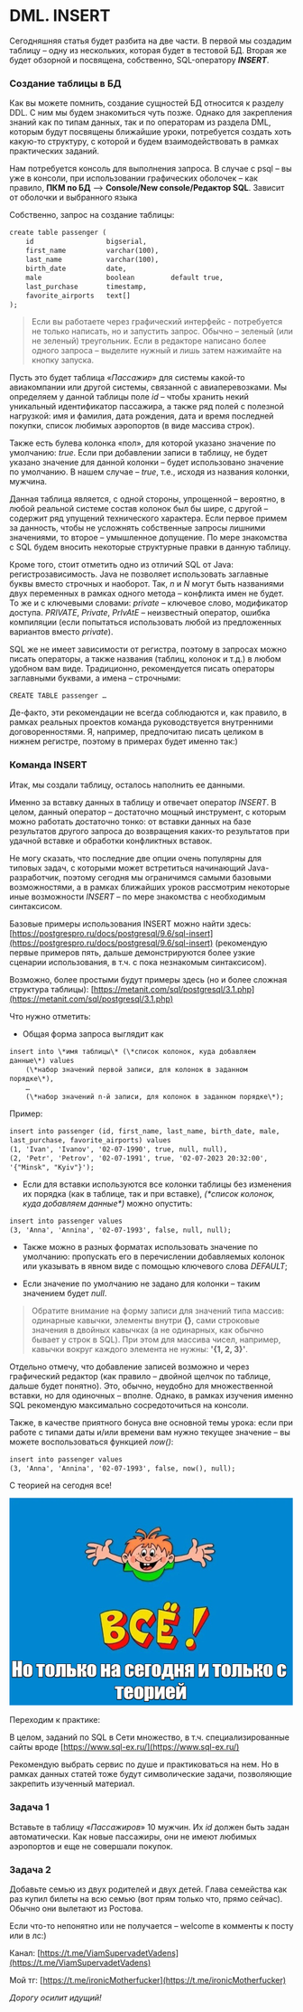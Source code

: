 DML. INSERT
===========


Сегодняшняя статья будет разбита на две части. В первой мы создадим таблицу – одну из нескольких, которая будет в тестовой БД. Вторая же будет обзорной и посвящена, собственно, SQL-оператору **_INSERT_**.

### Создание таблицы в БД

Как вы можете помнить, создание сущностей БД относится к разделу DDL. С ним мы будем знакомиться чуть позже. Однако для закрепления знаний как по типам данных, так и по операторам из раздела DML, которым будут посвящены ближайшие уроки, потребуется создать хоть какую-то структуру, с которой и будем взаимодействовать в рамках практических заданий.

Нам потребуется консоль для выполнения запроса. В случае с psql – вы уже в консоли, при использовании графических оболочек – как правило, **ПКМ по БД** –> **Console/New console/Редактор SQL**. Зависит от оболочки и выбранного языка

Собственно, запрос на создание таблицы:

```
create table passenger (
    id                  bigserial,
    first_name          varchar(100),
    last_name           varchar(100),
    birth_date          date,
    male                boolean         default true,
    last_purchase       timestamp,
    favorite_airports   text[]
);
```

> Если вы работаете через графический интерфейс - потребуется не только написать, но и запустить запрос. Обычно – зеленый (или не зеленый) треугольник. Если в редакторе написано более одного запроса – выделите нужный и лишь затем нажимайте на кнопку запуска.

Пусть это будет таблица «_Пассажир_» для системы какой-то авиакомпании или другой системы, связанной с авиаперевозками. Мы определяем у данной таблицы поле _id_ – чтобы хранить некий уникальный идентификатор пассажира, а также ряд полей с полезной нагрузкой: имя и фамилия, дата рождения, дата и время последней покупки, список любимых аэропортов (в виде массива строк).

Также есть булева колонка «пол», для которой указано значение по умолчанию: _true_. Если при добавлении записи в таблицу, не будет указано значение для данной колонки – будет использовано значение по умолчанию. В нашем случае – _true_, т.е., исходя из названия колонки, мужчина.

Данная таблица является, с одной стороны, упрощенной – вероятно, в любой реальной системе состав колонок был бы шире, с другой – содержит ряд упущений технического характера. Если первое примем за данность, чтобы не усложнять собственные запросы лишними значениями, то второе – умышленное допущение. По мере знакомства с SQL будем вносить некоторые структурные правки в данную таблицу.

Кроме того, стоит отметить одно из отличий SQL от Java: регистрозависимость. Java не позволяет использовать заглавные буквы вместо строчных и наоборот. Так, _n_ и _N_ могут быть названиями двух переменных в рамках одного метода – конфликта имен не будет. То же и с ключевыми словами: _private_ – ключевое слово, модификатор доступа. _PRIVATE_, _Private_, _PrIvAtE_ – неизвестный оператор, ошибка компиляции (если попытаться использовать любой из предложенных вариантов вместо _private_).

SQL же не имеет зависимости от регистра, поэтому в запросах можно писать операторы, а также названия (таблиц, колонок и т.д.) в любом удобном вам виде. Традиционно, рекомендуется писать операторы заглавными буквами, а имена – строчными:

```
CREATE TABLE passenger …
```

Де-факто, эти рекомендации не всегда соблюдаются и, как правило, в рамках реальных проектов команда руководствуется внутренними договоренностями. Я, например, предпочитаю писать целиком в нижнем регистре, поэтому в примерах будет именно так:)

### Команда INSERT

Итак, мы создали таблицу, осталось наполнить ее данными.

Именно за вставку данных в таблицу и отвечает оператор _INSERT_. В целом, данный оператор – достаточно мощный инструмент, с которым можно работать достаточно тонко: от вставки данных на базе результатов другого запроса до возвращения каких-то результатов при удачной вставке и обработки конфликтных вставок.

Не могу сказать, что последние две опции очень популярны для типовых задач, с которыми может встретиться начинающий Java-разработчик, поэтому сегодня мы ограничимся самыми базовыми возможностями, а в рамках ближайших уроков рассмотрим некоторые иные возможности _INSERT_ – по мере знакомства с необходимым синтаксисом.

Базовые примеры использования INSERT можно найти здесь: [https://postgrespro.ru/docs/postgresql/9.6/sql-insert](https://postgrespro.ru/docs/postgresql/9.6/sql-insert) (рекомендую первые примеров пять, дальше демонстрируются более узкие сценарии использования, в т.ч. с пока незнакомым синтаксисом).

Возможно, более простыми будут примеры здесь (но и более сложная структура таблицы): [https://metanit.com/sql/postgresql/3.1.php](https://metanit.com/sql/postgresql/3.1.php)


Что нужно отметить:

* Общая форма запроса выглядит как

```
insert into \*имя таблицы\* (\*список колонок, куда добавляем данные\*) values
    (\*набор значений первой записи, для колонок в заданном порядке\*),
    …
    (\*набор значений n-й записи, для колонок в заданном порядке\*);
```

Пример:

```
insert into passenger (id, first_name, last_name, birth_date, male, last_purchase, favorite_airports) values
(1, 'Ivan', 'Ivanov', '02-07-1990', true, null, null),
(2, 'Petr', 'Petrov', '02-07-1991', true, '02-07-2023 20:32:00', '{"Minsk", "Kyiv"}');
```

* Если для вставки используются все колонки таблицы без изменения их порядка (как в таблице, так и при вставке), _(\*список колонок, куда добавляем данные\*)_ можно опустить:

```
insert into passenger values
(3, 'Anna', 'Annina', '02-07-1993', false, null, null);
```


* Также можно в разных форматах использовать значение по умолчанию: пропускать его в перечислении добавляемых колонок или указывать в явном виде с помощью ключевого слова _DEFAULT_;

* Если значение по умолчанию не задано для колонки – таким значением будет _null_.

> Обратите внимание на форму записи для значений типа массив: одинарные кавычки, элементы внутри **{}**, сами строковые значения в двойных кавычках (а не одинарных, как обычно бывает у строк в SQL). При этом для массива чисел, например, кавычки вокруг каждого элемента не нужны: **'{1, 2, 3}'**.


Отдельно отмечу, что добавление записей возможно и через графический редактор (как правило – двойной щелчок по таблице, дальше будет понятно). Это, обычно, неудобно для множественной вставки, но для одиночных – вполне. Однако, в рамках изучения именно SQL рекомендую максимально сосредоточиться на консоли.


Также, в качестве приятного бонуса вне основной темы урока: если при работе с типами даты и/или времени вам нужно текущее значение – вы можете воспользоваться функцией _now()_:

```
insert into passenger values
(3, 'Anna', 'Annina', '02-07-1993', false, now(), null);
```


С теорией на сегодня все!

![end_of_the_lesson2.png](..%2F..%2F..%2Ffile%2Fend_of_the_lesson2.png)

Переходим к практике:

В целом, заданий по SQL в Сети множество, в т.ч. специализированные сайты вроде [https://www.sql-ex.ru/](https://www.sql-ex.ru/)

Рекомендую выбрать сервис по душе и практиковаться на нем. Но в рамках данных статей тоже будут символические задачи, позволяющие закрепить изученный материал.

### Задача 1

Вставьте в таблицу «_Пассажиров_» 10 мужчин. Их _id_ должен быть задан автоматически. Как новые пассажиры, они не имеют любимых аэропортов и еще не совершали покупок.

### Задача 2

Добавьте семью из двух родителей и двух детей. Глава семейства как раз купил билеты на всю семью (вот прям только что, прямо сейчас). Обычно они вылетают из Ростова.


Если что-то непонятно или не получается – welcome в комменты к посту или в лс:)

Канал: [https://t.me/ViamSupervadetVadens](https://t.me/ViamSupervadetVadens)

Мой тг: [https://t.me/ironicMotherfucker](https://t.me/ironicMotherfucker)

_Дорогу осилит идущий!_